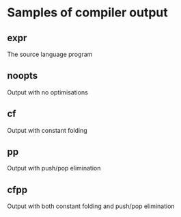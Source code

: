 # Samples of compiler output
## expr
The source language program
## noopts
Output with no optimisations
## cf
Output with constant folding
## pp
Output with push/pop elimination
## cfpp
Output with both constant folding and push/pop elimination
